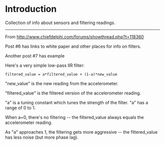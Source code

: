 # Introduction #

Collection of info about sensors and filtering readings.


---

From
http://www.chiefdelphi.com/forums/showthread.php?t=118360

Post #6 has links to white paper and other places for info on filters.

Another post #7 has example

Here's a very simple low-pass IIR filter:

```
filtered_value = a*filtered_value + (1-a)*new_value
```

"new\_value" is the new reading from the accelerometer.

"filtered\_value" is the filtered version of the accelerometer reading.

"a" is a tuning constant which tunes the strength of the filter. "a" has a range of 0 to 1.

When a=0, there's no filtering -- the filtered\_value always equals the accelerometer reading.

As "a" approaches 1, the filtering gets more aggressive -- the filtered\_value has less noise (but more phase lag).